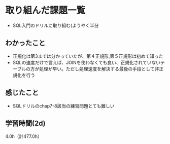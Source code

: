 # 取り組んだ課題一覧
- SQL入門のドリルに取り組む(ようやく半分

## わかったこと
- 正規化は第3までは分かっていたが、第４正規形,第５正規形は初めて知った
- SQLの速度だけで言えば、JOINを使わなくても良い、正規化されていないテーブルの方が処理が早い。ただし処理速度を解決する最後の手段として非正規化を行う

## 感じたこと
- SQLドリルのchap7-8該当の練習問題とても難しい
  
## 学習時間(2d)
4.0h（計477.0h）
